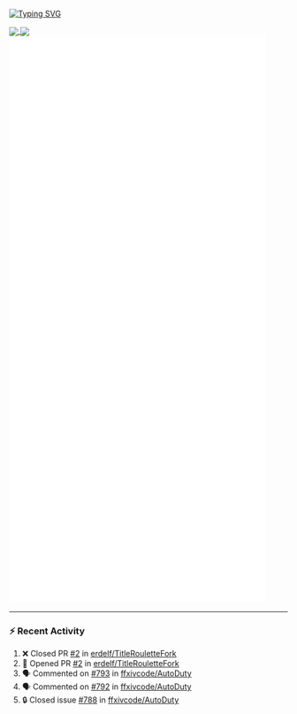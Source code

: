 [![Typing SVG](https://readme-typing-svg.demolab.com?font=Fira+Code&duration=1000&pause=1000&multiline=true&repeat=false&width=435&lines=Simon+Latusek+%7C+Gameplay+Engineer)](https://git.io/typing-svg)

<a href="https://github.com/anuraghazra/github-readme-stats">
  <img height=200 align="center" src="https://github-readme-stats.vercel.app/api?username=erdelf&theme=radical" />
</a>
<a href="https://github.com/anuraghazra/convoychat">
  <img height=200 align="center" src="https://streak-stats.demolab.com?user=erdelf&theme=radical&mode=weekly" />
</a>

<picture>
  <img src="/github-metrics.svg" alt="Metrics">
</picture>

---

### :zap: Recent Activity
<!--START_SECTION:activity-->
1. ❌ Closed PR [#2](https://github.com/erdelf/TitleRouletteFork/pull/2) in [erdelf/TitleRouletteFork](https://github.com/erdelf/TitleRouletteFork)
2. 💪 Opened PR [#2](https://github.com/erdelf/TitleRouletteFork/pull/2) in [erdelf/TitleRouletteFork](https://github.com/erdelf/TitleRouletteFork)
3. 🗣 Commented on [#793](https://github.com/ffxivcode/AutoDuty/issues/793#issuecomment-2666321727) in [ffxivcode/AutoDuty](https://github.com/ffxivcode/AutoDuty)
4. 🗣 Commented on [#792](https://github.com/ffxivcode/AutoDuty/issues/792#issuecomment-2665606632) in [ffxivcode/AutoDuty](https://github.com/ffxivcode/AutoDuty)
5. 🔒 Closed issue [#788](https://github.com/ffxivcode/AutoDuty/issues/788) in [ffxivcode/AutoDuty](https://github.com/ffxivcode/AutoDuty)
<!--END_SECTION:activity-->

<!--
**erdelf/erdelf** is a ✨ _special_ ✨ repository because its `README.md` (this file) appears on your GitHub profile.

Here are some ideas to get you started:

- 🔭 I’m currently working on ...
- 🌱 I’m currently learning ...
- 👯 I’m looking to collaborate on ...
- 🤔 I’m looking for help with ...
- 💬 Ask me about ...
- 📫 How to reach me: ...
- 😄 Pronouns: ...
- ⚡ Fun fact: ...
-->
